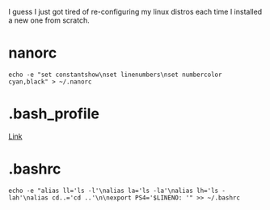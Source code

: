 I guess I just got tired of re-configuring my linux distros each time I installed a new one from scratch.

# nanorc

```
echo -e "set constantshow\nset linenumbers\nset numbercolor cyan,black" > ~/.nanorc
```

# .bash_profile

[Link](https://github.com/Blyzz616/.bash_profile)

# .bashrc

```
echo -e "alias ll='ls -l'\nalias la='ls -la'\nalias lh='ls -lah'\nalias cd..='cd ..'\n\nexport PS4='$LINENO: '" >> ~/.bashrc
```
